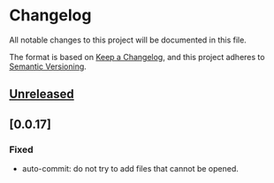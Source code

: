 <!-- markdownlint-disable MD024 -->

# Changelog

All notable changes to this project will be documented in this file.

The format is based on [Keep a Changelog](https://keepachangelog.com/en/1.0.0/), and this project
adheres to [Semantic Versioning](https://semver.org/spec/v2.0.0.html).

## [Unreleased]

## [0.0.17]

### Fixed

- auto-commit: do not try to add files that cannot be opened.

[unreleased]: https://github.com/Tatsh/baldwin/-/compare/v0.0.17...HEAD
